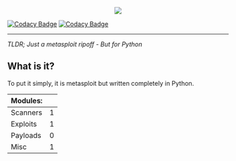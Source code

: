  <p align="center">  
  <img src="http://i.imgur.com/yUXgVLo.png"> 
</p> 
  
  [![Codacy Badge](https://api.codacy.com/project/badge/Grade/4fd44054c36643678cbb5248e7c6f5ff)](https://www.codacy.com/app/Tlgyt/Hellion?utm_source=github.com&amp;utm_medium=referral&amp;utm_content=Tlgyt/Hellion&amp;utm_campaign=Badge_Grade)
[![Codacy Badge](https://api.codacy.com/project/badge/Coverage/4fd44054c36643678cbb5248e7c6f5ff)](https://www.codacy.com/app/Tlgyt/Hellion?utm_source=github.com&utm_medium=referral&utm_content=Tlgyt/Hellion&utm_campaign=Badge_Coverage)
  ***
*TLDR; Just a metasploit ripoff - But for Python*  

## What is it?
To put it simply, it is metasploit but written completely in Python.
  

| Modules: |   |
|----------|---|
| Scanners | 1 |
| Exploits | 1 |
| Payloads | 0 |
| Misc     | 1 |
